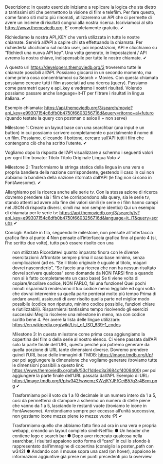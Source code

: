 Descrizione:
In questo esercizio iniziamo a replicare la logica che sta dietro a tantissimi siti che permettono la visione di film e telefilm.
Per fare questo, come fanno siti molto più rinomati, utilizzeremo un API che ci permette di avere un insieme di risultati congrui alla nostra ricerca.
Iscriviamoci al sito https://www.themoviedb.org. E’ completamente gratuito. ✔

Richiediamo la nostra API_KEY che verrà utilizzata in tutte le nostre chiamate. Servirà all’API a capire chi sta effettuando la chiamata.
Per richiederla clicchiamo sul nostro user, poi impostazioni, API e clicchiamo su “Richiedi una nuova API key”.
Una volta generato, in Impostazioni / API avremo la nostra chiave, indispensabile per tutte le nostre chiamate. ✔

A questo url https://developers.themoviedb.org/3 troveremo tutte le chiamate possibili all’API. Possiamo giocarci in un secondo momento, ma come prima cosa concentriamoci su Search > Movies. 
Con questa chiamata possiamo cercare tutti i film associati ad una ricerca (query). Passiamo come parametri query e api_key e vedremo i nostri risultati. Volendo possiamo passare anche language=it-IT per filtrare i risultati in lingua italiana. ✔

Esempio chiamata: 
https://api.themoviedb.org/3/search/movie?api_key=e99307154c6dfb0b4750f6603256716d&query=ritorno+al+futuro
(quando testate la query con postman o axios il  + non serve)


Milestone 1:
Creare un layout base con una searchbar (una input e un button) in cui possiamo scrivere completamente o parzialmente il nome di un film. Possiamo, cliccando il  bottone, cercare sull’API tutti i film che contengono ciò che ha scritto l’utente. ✔

Vogliamo dopo la risposta dell’API visualizzare a schermo i seguenti valori per ogni film trovato: 
Titolo
Titolo Originale
Lingua
Voto ✔

Milestone 2:
Trasformiamo la stringa statica della lingua in una vera e propria bandiera della nazione corrispondente, gestendo il caso in cui non abbiamo la bandiera della nazione ritornata dall’API (le flag non ci sono in FontAwesome). ✔

Allarghiamo poi la ricerca anche alle serie tv. Con la stessa azione di ricerca dovremo prendere sia i film che corrispondono alla query, sia le serie tv, stando attenti ad avere alla fine dei valori simili (le serie e i film hanno campi nel JSON di risposta diversi, simili ma non sempre identici)
Qui un esempio di chiamata per le serie tv:
https://api.themoviedb.org/3/search/tv?api_key=e99307154c6dfb0b4750f6603256716d&language=it_IT&query=scrubs ✔

Consigli:
Andate in fila, seguendo le milestone, non pensate all’interfaccia grafica fino al punto 4
Non pensate all’interfaccia grafica fino al punto 4 (si, l’ho scritto due volte), tutto può essere risolto con una <ul> non stilizzata
Ricordatevi quanto imparato finora con le diverse esercitazioni:
Affrontate sempre prima il caso base minimo, senza complicazioni (ad es. “Se il titolo originale è uguale al titolo, magari dovrei nasconderlo”, “Se faccio una ricerca che non ha nessun risultato dovrei scrivere qualcosa” sono domande da NON FARSI fino a quando non si è fatto completamente un caso base)
Se ti viene volta di copiare/incollare codice, NON FARLO, fai una funzione! Quei pochi minuti risparmiati renderanno il tuo codice meno leggibile ed ogni volta che dovrai intervenire su quella parte perderai molto più tempo
Prima di andare avanti, assicurati di aver risolto quella parte nel miglior modo possibile (codice non ripetuto, minimo codice possibile, funzioni chiare e riutilizzabili). Risparmierai tantissimo tempo risolvendo gli esercizi successivi
Meglio risolvere una milestone in meno, ma con codice scritto bene
4. Per avere la lista delle lingue utilizzare: https://en.wikipedia.org/wiki/List_of_ISO_639-1_codes

Milestone 3:
In questa milestone come prima cosa aggiungiamo la copertina del film o della serie al nostro elenco. Ci viene passata dall’API solo la parte finale dell’URL, questo perché poi potremo generare da quella porzione di URL tante dimensioni diverse. Dovremo prendere quindi l’URL base delle immagini di TMDB: https://image.tmdb.org/t/p/ per poi aggiungere la dimensione che vogliamo generare (troviamo tutte le dimensioni possibili a questo link: https://www.themoviedb.org/talk/53c11d4ec3a3684cf4006400) per poi aggiungere la parte finale dell’URL passata dall’API.
Esempio di URL:
https://image.tmdb.org/t/p/w342/wwemzKWzjKYJFfCeiB57q3r4Bcm.png ✔

Trasformiamo poi il voto da 1 a 10 decimale in un numero intero da 1 a 5, così da permetterci di stampare a schermo un numero di stelle piene che vanno da 1 a 5, lasciando le restanti vuote (troviamo le icone in FontAwesome).
Arrotondiamo sempre per eccesso all’unità successiva, non gestiamo icone mezze piene (o mezze vuote :P) ✔

Trasformiamo quello che abbiamo fatto fino ad ora in una vera e propria webapp,
creando un layout completo simil-Netflix:
● Un header che contiene logo e search bar
● Dopo aver ricercato qualcosa nella searchbar, i risultati appaiono sotto forma
di “card” in cui lo sfondo è rappresentato dall’immagine di copertina (consiglio
la poster_path con w342)
● Andando con il mouse sopra una card (on hover), appaiono le informazioni
aggiuntive già prese nei punti precedenti più la overview